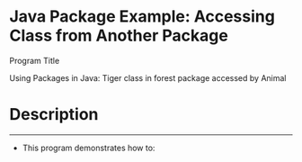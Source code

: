 # Java Package Example: Accessing Class from Another Package

Program Title

Using Packages in Java: Tiger class in forest package accessed by Animal



# Description
-------------
* This program demonstrates how to:
